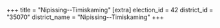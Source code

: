 +++
title = "Nipissing--Timiskaming"
[extra]
election_id = 42
district_id = "35070"
district_name = "Nipissing--Timiskaming"
+++
